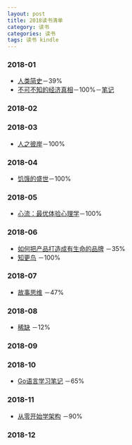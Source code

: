 ```yaml
---
layout: post
title: 2018读书清单
category: 读书
categories: 读书
tags: 读书 kindle
---
```


### 2018-01
* [人类简史]()－39%
* [不可不知的经济真相]()－100%－[笔记](/读书/笔记/2018/01/16/不可不知的经济真相_笔记.html "不可不知的经济真相_笔记")

### 2018-02

### 2018-03
* [人之彼岸]()－100%

### 2018-04
* [饥饿的盛世]()－100%

### 2018-05
* [心流：最优体验心理学]()－100%

### 2018-06
* [如何把产品打造成有生命的品牌]() －35%
* [知更鸟]() －100%

### 2018-07
* [故事思维]() －47%

### 2018-08
* [稀缺]() －12%

### 2018-09

### 2018-10
* [Go语言学习笔记]() －65%

### 2018-11
* [从零开始学架构]() －90%

### 2018-12
